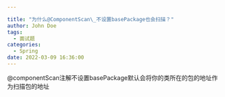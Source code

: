 ```yaml
---

title: "为什么@ComponentScan\_不设置basePackage也会扫描？"
author: John Doe
tags:
  - 面试题
categories:
  - Spring
date: 2022-03-09 16:36:00
---
```

@componentScan注解不设置basePackage默认会将你的类所在的包的地址作为扫描包的地址